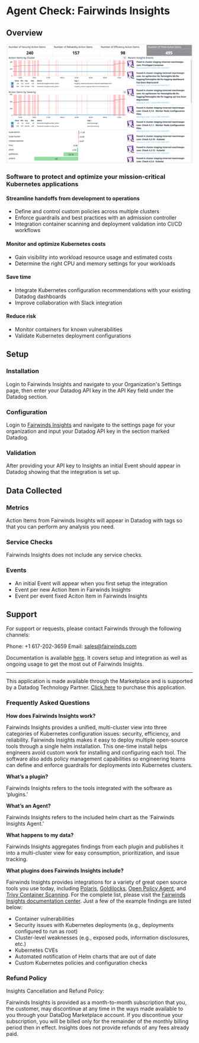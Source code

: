 # Agent Check: Fairwinds Insights

## Overview

![Dashboard](images/dashboard.png)

### Software to protect and optimize your mission-critical Kubernetes applications

#### Streamline handoffs from development to operations

* Define and control custom policies across multiple clusters
* Enforce guardrails and best practices with an admission controller
* Integration container scanning and deployment validation into CI/CD workflows

#### Monitor and optimize Kubernetes costs

* Gain visibility into workload resource usage and estimated costs
* Determine the right CPU and memory settings for your workloads

#### Save time

* Integrate Kubernetes configuration recommendations with your existing Datadog dashboards
* Improve collaboration with Slack integration

#### Reduce risk

* Monitor containers for known vulnerabilities
* Validate Kubernetes deployment configurations

## Setup

### Installation

Login to Fairwinds Insights and navigate to your Organization's Settings page, then enter your Datadog API key in the API Key field under the Datadog section.

### Configuration

Login to [Fairwinds Insights][1] and navigate to the settings page for your organization and input your Datadog API key in the section marked Datadog.

### Validation

After providing your API key to Insights an initial Event should appear in Datadog showing that the integration is set up.

## Data Collected

### Metrics

Action Items from Fairwinds Insights will appear in Datadog with tags so that you can perform any analysis you need.

### Service Checks

Fairwinds Insights does not include any service checks.

### Events

* An initial Event will appear when you first setup the integration
* Event per new Action Item in Fairwinds Insights
* Event per event fixed Aciton Item in Fairwinds Insights

## Support

For support or requests, please contact Fairwinds through the following channels:

Phone: +1 617-202-3659 Email: sales@fairwinds.com

Documentation is available [here](https://insights.docs.fairwinds.com/). It covers setup and integration as well as ongoing usage to get the most out of Fairwinds Insights.

---
This application is made available through the Marketplace and is supported by a Datadog Technology Partner. [Click here](https://app.datadoghq.com/marketplace/app/fairwinds-insights/pricing) to purchase this application.

### Frequently Asked Questions

**How does Fairwinds Insights work?**

Fairwinds Insights provides a unified, multi-cluster view into three categories of Kubernetes configuration issues: security, efficiency, and reliability. Fairwinds Insights makes it easy to deploy multiple open-source tools through a single helm installation. This one-time install helps engineers avoid custom work for installing and configuring each tool. The software also adds policy management capabilities so engineering teams can define and enforce guardrails for deployments into Kubernetes clusters.
 
**What’s a plugin?**

Fairwinds Insights refers to the tools integrated with the software as ‘plugins.’

**What’s an Agent?**

Fairwinds Insights refers to the included helm chart as the ‘Fairwinds Insights Agent.’

**What happens to my data?**

Fairwinds Insights aggregates findings from each plugin and publishes it into a multi-cluster view for easy consumption, prioritization, and issue tracking.

**What plugins does Fairwinds Insights include?**

Fairwinds Insights provides integrations for a variety of great open source tools you use today, including [Polaris](https://github.com/FairwindsOps/polaris), [Goldilocks](https://github.com/FairwindsOps/goldilocks/), [Open Policy Agent](https://www.openpolicyagent.org/), and [Trivy Container Scanning](https://github.com/aquasecurity/trivy). For the complete list, please visit the [Fairwinds Insights documentation center](https://insights.docs.fairwinds.com/). Just a few of the example findings are listed below:

* Container vulnerabilities
* Security issues with Kubernetes deployments (e.g., deployments configured to run as root)
* Cluster-level weaknesses (e.g., exposed pods, information disclosures, etc.)
* Kubernetes CVEs
* Automated notification of Helm charts that are out of date
* Custom Kubernetes policies and configuration checks

[1]: https://insights.fairwinds.com

### Refund Policy

Insights Cancellation and Refund Policy:

Fairwinds Insights is provided as a month-to-month subscription that you, the customer, may discontinue at any time in the ways made available to you through your DataDog Marketplace account. If you discontinue your subscription, you will be billed only for the remainder of the monthly billing period then in effect. Insights does not provide refunds of any fees already paid.
